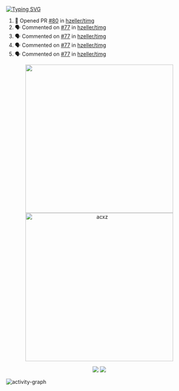 [![Typing SVG](https://readme-typing-svg.herokuapp.com?size=16&color=AFFFA3&multiline=true&height=75&lines=contributing+to+robotics%2Faerospace%2Fml%2Fgpu+software;packaging+it+for+archlinux;ricer)](https://git.io/typing-svg)

<!--START_SECTION:activity-->
1. 💪 Opened PR [#80](https://github.com/hzeller/timg/pull/80) in [hzeller/timg](https://github.com/hzeller/timg)
2. 🗣 Commented on [#77](https://github.com/hzeller/timg/issues/77) in [hzeller/timg](https://github.com/hzeller/timg)
3. 🗣 Commented on [#77](https://github.com/hzeller/timg/issues/77) in [hzeller/timg](https://github.com/hzeller/timg)
4. 🗣 Commented on [#77](https://github.com/hzeller/timg/issues/77) in [hzeller/timg](https://github.com/hzeller/timg)
5. 🗣 Commented on [#77](https://github.com/hzeller/timg/issues/77) in [hzeller/timg](https://github.com/hzeller/timg)
<!--END_SECTION:activity-->

<p align="center">
  <img width="400em" src=https://github-readme-stats.vercel.app/api?username=acxz&include_all_commits=true&show_icons=true />
  <img width="400em" src="https://github-readme-streak-stats.herokuapp.com/?user=acxz&" alt="acxz" />
</p>

<p align="center">
  <img src=https://github-readme-stats.vercel.app/api/top-langs/?username=acxz&layout=compact />
  <img src=https://github-profile-trophy.vercel.app/?username=acxz&row=2&column=4 />
</p>

![activity-graph](https://activity-graph.herokuapp.com/graph?username=acxz&theme=aqua)

